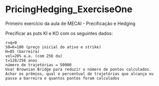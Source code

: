 # PricingHedging_ExerciseOne

Primeiro exercício da aula de MECAI - Precificação e Hedging

Precificar as puts KI e KO com os seguintes dados:
```
r=q=0
S0=K=100 (preço inicial do ativo e strike)
H=85 (barreira)
vol=20% a.a. (com 256 du)
t=128/256 anos
número de trajetórias = 50000
Usar Brownian Bridge para reduzir o número de pontos calculados.
Achar os prêmios, qual o percentual de trajetórias que alcança ou passa a barreira e quantos pontos foram calculados
```
